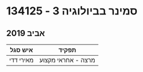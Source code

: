 # 134125 - סמינר בביולוגיה 3

## אביב 2019

| איש סגל | תפקיד |
| ---- | ---- |
| מאירי דדי | מרצה - אחראי מקצוע |

